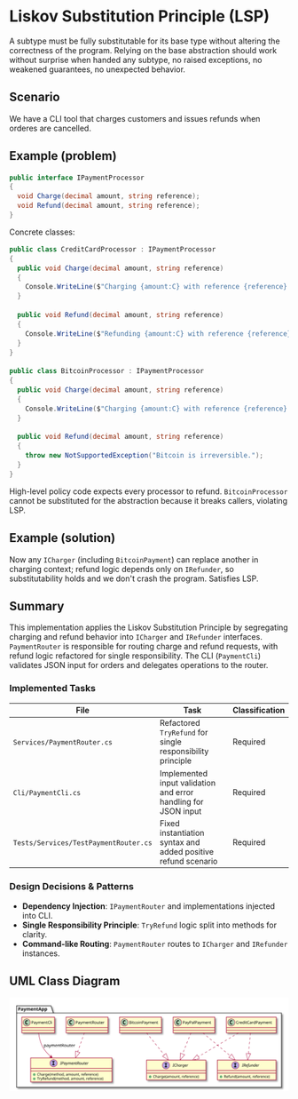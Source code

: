# Liskov Substitution Principle (LSP)

A subtype must be fully substitutable for its base type without altering the correctness of the program. Relying on the base abstraction should work without surprise when handed any subtype, no raised exceptions, no weakened guarantees, no unexpected behavior.

## Scenario

We have a CLI tool that charges customers and issues refunds when orderes are cancelled.

## Example (problem)

```csharp
public interface IPaymentProcessor
{
  void Charge(decimal amount, string reference);
  void Refund(decimal amount, string reference);
}
```

Concrete classes:

```csharp
public class CreditCardProcessor : IPaymentProcessor
{
  public void Charge(decimal amount, string reference)
  {
    Console.WriteLine($"Charging {amount:C} with reference {reference} using PaymentCardProcessor.");
  }

  public void Refund(decimal amount, string reference)
  {
    Console.WriteLine($"Refunding {amount:C} with reference {reference} using PaymentCardProcessor.");
  }
}

public class BitcoinProcessor : IPaymentProcessor
{
  public void Charge(decimal amount, string reference)
  {
    Console.WriteLine($"Charging {amount:C} with reference {reference} using PaymentCardProcessor.");
  }

  public void Refund(decimal amount, string reference)
  {
    throw new NotSupportedException("Bitcoin is irreversible.");
  }
}
```

High-level policy code expects every processor to refund. `BitcoinProcessor` cannot be substituted for the abstraction because it breaks callers, violating LSP.

## Example (solution)

Now any `ICharger` (including `BitcoinPayment`) can replace another in charging context; refund logic depends only on `IRefunder`, so substitutability holds and we don't crash the program.
Satisfies LSP.

## Summary

This implementation applies the Liskov Substitution Principle by segregating charging and refund behavior into `ICharger` and `IRefunder` interfaces. `PaymentRouter` is responsible for routing charge and refund requests, with refund logic refactored for single responsibility. The CLI (`PaymentCli`) validates JSON input for orders and delegates operations to the router.

### Implemented Tasks
| File                                | Task                                                           | Classification |
|-------------------------------------|----------------------------------------------------------------|----------------|
| `Services/PaymentRouter.cs`         | Refactored `TryRefund` for single responsibility principle     | Required       |
| `Cli/PaymentCli.cs`                 | Implemented input validation and error handling for JSON input | Required       |
| `Tests/Services/TestPaymentRouter.cs` | Fixed instantiation syntax and added positive refund scenario    | Required       |

### Design Decisions & Patterns
- **Dependency Injection**: `IPaymentRouter` and implementations injected into CLI.
- **Single Responsibility Principle**: `TryRefund` logic split into methods for clarity.
- **Command-like Routing**: `PaymentRouter` routes to `ICharger` and `IRefunder` instances.

## UML Class Diagram

![UML Diagram](uml/diagram.svg)

